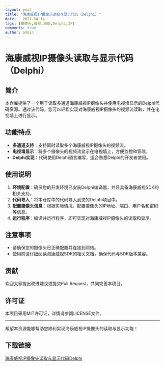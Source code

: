 ```yaml
---
layout: post
title: "海康威视IP摄像头读取与显示代码（Delphi）"
date:   2021-04-14
tags: [摄像头,威视,海康,Delphi,IP]
comments: true
author: admin
---
```

# 海康威视IP摄像头读取与显示代码（Delphi）

## 简介
本仓库提供了一个用于读取多通道海康威视IP摄像头并使用电视墙显示的Delphi代码资源。通过该代码，您可以轻松实现对海康威视IP摄像头的视频流读取，并在电视墙上进行显示。

## 功能特点
- **多通道支持**：支持同时读取多个海康威视IP摄像头的视频流。
- **电视墙显示**：将多个摄像头的视频流显示在电视墙上，方便监控和管理。
- **Delphi实现**：代码使用Delphi语言编写，适合熟悉Delphi的开发者使用。

## 使用说明
1. **环境配置**：确保您的开发环境已安装Delphi编译器，并且具备海康威视SDK的相关支持。
2. **代码导入**：将本仓库中的代码导入到您的Delphi项目中。
3. **配置摄像头信息**：根据实际情况，配置摄像头的IP地址、端口、用户名和密码等信息。
4. **运行程序**：编译并运行程序，即可实现对海康威视IP摄像头的读取和显示。

## 注意事项
- 请确保您的摄像头已正确配置并连接到网络。
- 使用前请仔细阅读海康威视SDK的相关文档，确保代码与SDK版本兼容。

## 贡献
欢迎大家提出改进建议或提交Pull Request，共同完善本项目。

## 许可证
本项目采用MIT许可证，详情请参阅LICENSE文件。

---
希望本资源能够帮助您顺利实现海康威视IP摄像头的读取与显示功能！

## 下载链接

[海康威视IP摄像头读取与显示代码Delphi](https://pan.quark.cn/s/f3872ddefa5f)